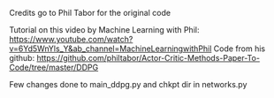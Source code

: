 Credits go to Phil Tabor for the original code

Tutorial on this video by Machine Learning with Phil: https://www.youtube.com/watch?v=6Yd5WnYls_Y&ab_channel=MachineLearningwithPhil
Code from his github: https://github.com/philtabor/Actor-Critic-Methods-Paper-To-Code/tree/master/DDPG

Few changes done to main_ddpg.py and chkpt dir in networks.py
